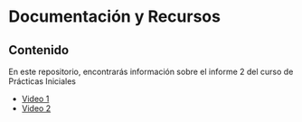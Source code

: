 # Documentación y Recursos

## Contenido
En este repositorio, encontrarás información sobre el informe 2 del curso de Prácticas Iniciales

- [Video 1 ](https://www.dropbox.com/scl/fi/7d0t9qzihssspkmob57tw/Mi-pel-cula.mp4?rlkey=qj31twsbwiw6mthzzgb3jkfos&st=fhlxypll&dl=0)
- [Video 2 ](https://drive.google.com/file/d/1jDIfbPvnshhSoEC9j-5wZMqH5W1MDgaF/view?usp=sharing)
